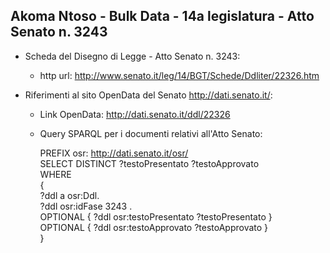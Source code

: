 ## Akoma Ntoso - Bulk Data - 14a legislatura - Atto Senato n. 3243 ##

* Scheda del Disegno di Legge - Atto Senato n. 3243:
	* http url: http://www.senato.it/leg/14/BGT/Schede/Ddliter/22326.htm

* Riferimenti al sito OpenData del Senato http://dati.senato.it/:
	* Link OpenData: http://dati.senato.it/ddl/22326
	* Query SPARQL per i documenti relativi all'Atto Senato:

        PREFIX osr: <http://dati.senato.it/osr/>  
		SELECT DISTINCT ?testoPresentato ?testoApprovato  
		WHERE  
		{  
		    ?ddl a osr:Ddl.  
		    ?ddl osr:idFase 3243 .  
		    OPTIONAL { ?ddl osr:testoPresentato ?testoPresentato }  
		    OPTIONAL { ?ddl osr:testoApprovato ?testoApprovato }  
		}
		